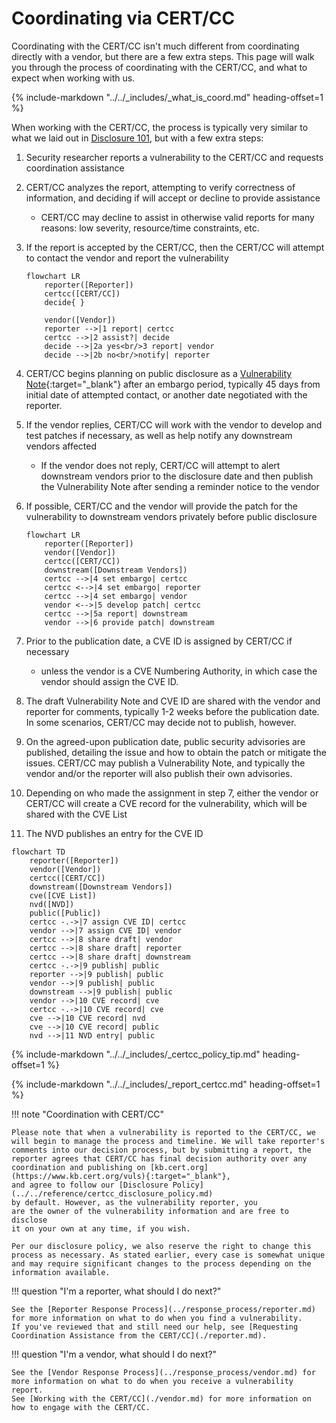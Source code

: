 # Coordinating via CERT/CC

<!--start-->
Coordinating with the CERT/CC isn't much different from coordinating directly with a vendor, but there are a few extra steps.
This page will walk you through the process of coordinating with the CERT/CC, and what to expect when working with us.
<!--end-->

{% include-markdown "../../_includes/_what_is_coord.md" heading-offset=1 %}

When working with the CERT/CC, the process is typically very similar to what
we laid out in [Disclosure 101](../response_process/index.md), but with a few
extra steps:

1. Security researcher reports a vulnerability to the CERT/CC and
    requests coordination assistance
2. CERT/CC analyzes the report, attempting to verify correctness of
    information, and deciding if will accept or decline to provide
    assistance

    - CERT/CC may decline to assist in otherwise valid reports for
        many reasons: low severity, resource/time constraints, etc.

3. If the report is accepted by the CERT/CC, then the CERT/CC will
    attempt to contact the vendor and report the vulnerability

    ```mermaid
    flowchart LR
        reporter([Reporter])
        certcc([CERT/CC])
        decide{ } 
        
        vendor([Vendor])
        reporter -->|1 report| certcc
        certcc -->|2 assist?| decide
        decide -->|2a yes<br/>3 report| vendor
        decide -->|2b no<br/>notify| reporter 
    ```

4. CERT/CC begins planning on public disclosure as a [Vulnerability Note](https://www.kb.cert.org/vuls){:target="_blank"}
   after an embargo period, typically 45 days from initial date of attempted contact, or another
   date negotiated with the reporter.
5. If the vendor replies, CERT/CC will work with the vendor to develop
   and test patches if necessary, as well as help notify any downstream
   vendors affected

    - If the vendor does not reply, CERT/CC will attempt to alert
      downstream vendors prior to the disclosure date and then publish
      the Vulnerability Note after sending a reminder notice to the
      vendor

6. If possible, CERT/CC and the vendor will provide the patch for the
    vulnerability to downstream vendors privately before public
    disclosure

    ```mermaid
    flowchart LR
        reporter([Reporter])
        vendor([Vendor])
        certcc([CERT/CC])
        downstream([Downstream Vendors])
        certcc -->|4 set embargo| certcc
        certcc <-->|4 set embargo| reporter
        certcc -->|4 set embargo| vendor
        vendor <-->|5 develop patch| certcc
        certcc -->|5a report| downstream
        vendor -->|6 provide patch| downstream
    ```

7. Prior to the publication date, a CVE ID is assigned by CERT/CC if
    necessary

    - unless the vendor is a CVE Numbering Authority, in which case the vendor should assign the CVE ID.

8. The draft Vulnerability Note and CVE ID are shared with the vendor
    and reporter for comments, typically 1-2 weeks before the
    publication date. In some scenarios, CERT/CC may decide not to
    publish, however.
9. On the agreed-upon publication date, public security advisories are
    published, detailing the issue and how to obtain the patch or
    mitigate the issues. CERT/CC may publish a Vulnerability Note, and
    typically the vendor and/or the reporter will also publish their own
    advisories.
10. Depending on who made the assignment in step 7, either the vendor or CERT/CC will create a CVE record for the
    vulnerability, which will be shared with the CVE List
11. The NVD publishes an entry for the CVE ID

```mermaid
flowchart TD
    reporter([Reporter])
    vendor([Vendor])
    certcc([CERT/CC])
    downstream([Downstream Vendors])
    cve([CVE List])
    nvd([NVD])
    public([Public])
    certcc -.->|7 assign CVE ID| certcc
    vendor -->|7 assign CVE ID| vendor
    certcc -->|8 share draft| vendor
    certcc -->|8 share draft| reporter
    certcc -->|8 share draft| downstream
    certcc -.->|9 publish| public
    reporter -->|9 publish| public
    vendor -->|9 publish| public
    downstream -->|9 publish| public
    vendor -->|10 CVE record| cve
    certcc -.->|10 CVE record| cve
    cve -->|10 CVE record| nvd
    cve -->|10 CVE record| public
    nvd -->|11 NVD entry| public
```

{% include-markdown "../../_includes/_certcc_policy_tip.md" heading-offset=1 %}

{% include-markdown "../../_includes/_report_certcc.md" heading-offset=1 %}

!!! note "Coordination with CERT/CC"

    Please note that when a vulnerability is reported to the CERT/CC, we
    will begin to manage the process and timeline. We will take reporter's
    comments into our decision process, but by submitting a report, the
    reporter agrees that CERT/CC has final decision authority over any
    coordination and publishing on [kb.cert.org](https://www.kb.cert.org/vuls){:target="_blank"},
    and agree to follow our [Disclosure Policy](../../reference/certcc_disclosure_policy.md) 
    by default. However, as the vulnerability reporter, you
    are the owner of the vulnerability information and are free to disclose
    it on your own at any time, if you wish.
    
    Per our disclosure policy, we also reserve the right to change this
    process as necessary. As stated earlier, every case is somewhat unique
    and may require significant changes to the process depending on the
    information available.

<div class="grid" markdown>

!!! question "I'm a reporter, what should I do next?"

    See the [Reporter Response Process](../response_process/reporter.md) for more information on what to do when you find a vulnerability.
    If you've reviewed that and still need our help, see [Requesting Coordination Assistance from the CERT/CC](./reporter.md).

!!! question "I'm a vendor, what should I do next?"

    See the [Vendor Response Process](../response_process/vendor.md) for more information on what to do when you receive a vulnerability report.
    See [Working with the CERT/CC](./vendor.md) for more information on how to engage with the CERT/CC.

</div>
